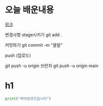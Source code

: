 
# 오늘 배운내용


[링크](#h1)

변경사항 stage시키기
git add .

커밋하기
git commit -m "쓸말"

push (업로드)

git push -u origin 브런치
git push -u origin main

# h1

```python
print("파이썬코드입니다")
```